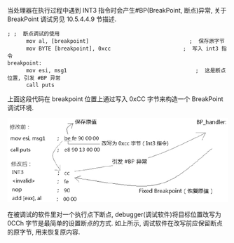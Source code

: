 
当处理器在执行过程中遇到 INT3 指令时会产生\#BP(BreakPoint, 断点)异常, 关于 BreakPoint 调试另见 10.5.4.4.9 节描述.

```assembly
; ;  断点调试的使用
      mov al, [breakpoint]                                ;  保存原字节
      mov BYTE [breakpoint], 0xcc                       ;  写入 int3 指令
breakpoint:
      mov esi, msg1                                         ;  这是断点位置, 引发 #BP 异常
      call puts
```

上面这段代码在 breakpoint 位置上通过写入 0xCC 字节来构造一个 BreakPoint 调试环境.

![2019-12-27-09-03-00.png](./images/2019-12-27-09-03-00.png)

在被调试的软件里对一个执行点下断点, debugger(调试软件)将目标位置改写为 0CCh 字节是最简单的设置断点的方式. 如上所示, 调试软件在改写前应保留断点的原字节, 用来恢复原内容.